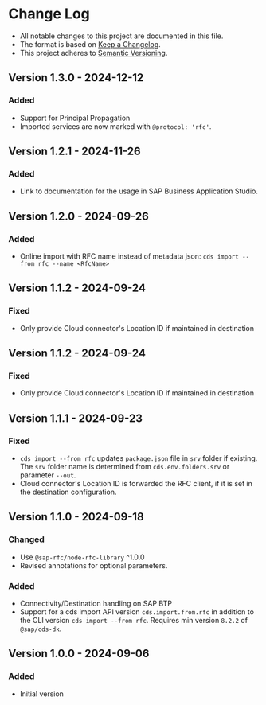 # Change Log

- All notable changes to this project are documented in this file.
- The format is based on [Keep a Changelog](https://keepachangelog.com/).
- This project adheres to [Semantic Versioning](https://semver.org/).

## Version 1.3.0 - 2024-12-12

### Added

- Support for Principal Propagation
- Imported services are now marked with `@protocol: 'rfc'`.

## Version 1.2.1 - 2024-11-26

### Added

- Link to documentation for the usage in SAP Business Application Studio.

## Version 1.2.0 - 2024-09-26

### Added

- Online import with RFC name instead of metadata json: `cds import --from rfc --name <RfcName>`

## Version 1.1.2 - 2024-09-24

### Fixed

- Only provide Cloud connector's Location ID if maintained in destination

## Version 1.1.2 - 2024-09-24

### Fixed

- Only provide Cloud connector's Location ID if maintained in destination

## Version 1.1.1 - 2024-09-23

### Fixed

- `cds import --from rfc` updates `package.json` file in `srv` folder if existing. The `srv` folder name is determined from `cds.env.folders.srv` or parameter `--out`.
- Cloud connector's Location ID is forwarded the RFC client, if it is set in the destination configuration.

## Version 1.1.0 - 2024-09-18

### Changed

- Use `@sap-rfc/node-rfc-library` ^1.0.0
- Revised annotations for optional parameters.

### Added

- Connectivity/Destination handling on SAP BTP
- Support for a cds import API version `cds.import.from.rfc` in addition to the CLI version `cds import --from rfc`. Requires min version `8.2.2` of `@sap/cds-dk`.


## Version 1.0.0 - 2024-09-06

### Added

- Initial version
